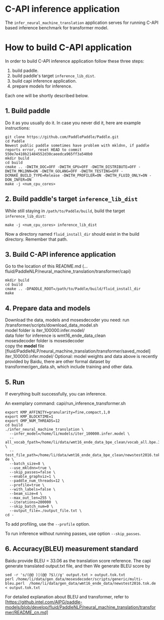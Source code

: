# C-API inference application
The `infer_neural_machine_translation` application serves for running C-API based
inference benchmark for transformer model.

# How to build C-API application
In order to build C-API inference application follow these three steps:
1. build paddle.
2. build paddle's target `inference_lib_dist`.
3. build capi inference application.
4. prepare models for inference.

Each one will be shortly described below.
## 1. Build paddle
Do it as you usually do it. In case you never did it, here are example instructions:
```
git clone https://github.com/PaddlePaddle/Paddle.git
cd Paddle 
Newest public paddle sometimes have problem with mkldnn, if paddle reports error, reset HEAD to commit 550e7e410b21484552d30caeedca965ff3a540b0
mkdir build
cd build
cmake .. -DWITH_DOC=OFF -DWITH_GPU=OFF -DWITH_DISTRIBUTE=OFF -DWITH_MKLDNN=ON -DWITH_GOLANG=OFF -DWITH_TESTING=OFF -DCMAKE_BUILD_TYPE=Release -DWITH_PROFILER=ON -DWITH_FLUID_ONLY=ON -DON_INFER=ON
make -j <num_cpu_cores>
```
## 2. Build paddle's target `inference_lib_dist`
While still staying in `/path/to/Paddle/build`, build the target `inference_lib_dist`:
```
make -j <num_cpu_cores> inference_lib_dist
```
Now a directory named `fluid_install_dir` should exist in the build directory.
Remember that path.

## 3. Build C-API inference application
Go to the location of this README.md (... fluid/PaddleNLP/neural_machine_translation/transformer/capi)
```
mkdir build
cd build
cmake .. -DPADDLE_ROOT=/path/to/Paddle/build/fluid_install_dir
make
```

## 4. Prepare data and models
Download the data, models and mosesdecoder you need:
run /transformer/scripts/download_data_model.sh  
model folder is iter_100000.infer.model/   
data foler for inference is wmt16_ende_data_clean  
mosesdecoder folder is mosesdecoder  
copy the __model__ file [fluid/PaddleNLP/neural_machine_translation/transformer/saved_model] iter_100000.infer.model/ 
Optional: model weights and data above is recently provided by Baidu, there are other formal dataset by transformer/gen_data.sh, which include training and other data.

## 5. Run
If everything built successfully, you can inference.

An exemplary command: capi/run_inference_transformer.sh
```
export KMP_AFFINITY=granularity=fine,compact,1,0
export KMP_BLOCKTIME=1
export OMP_NUM_THREADS=12
cd build
./infer_neural_machine_translation \
  --infer_model=/home/li/models/iter_100000.infer.model \
  --all_vocab_fpath=/home/li/data/wmt16_ende_data_bpe_clean/vocab_all.bpe.32000 \
  --test_file_path=/home/li/data/wmt16_ende_data_bpe_clean/newstest2016.tok.bpe.32000.en-de \
  --batch_size=8 \
  --use_mkldnn=true \
  --skip_passes=false \
  --enable_graphviz=1 \
  --paddle_num_threads=12 \
  --profile=true \
  --with_labels=false \
  --beam_size=4 \
  --max_out_len=255 \
  --iterations=200000  \
  --skip_batch_num=0 \
  --output_file=./output_file.txt \
cd -
```
To add profiling, use the `--profile` option.

To run inference without running passes, use option `--skip_passes`.


## 6. Accuracy(BLEU) measurement standard
Baidu provide BLEU = 33.06 as the translation score reference. The capi generate translated output.txt file, and then We generate BLEU score by  
```
sed -r 's/(@@ )|(@@ ?$)//g' output.txt > output.tok.txt
perl /home/li/data/gen_data/mosesdecoder/scripts/generic/multi-bleu.perl  /home/li/data/gen_data/wmt16_ende_data/newstest2016.tok.de < output.tok.txt
```
For detailed explanation about BLEU and transformer, refer to [https://github.intel.com/AIPG/paddle-models/blob/develop/fluid/PaddleNLP/neural_machine_translation/transformer/README_cn.md]




